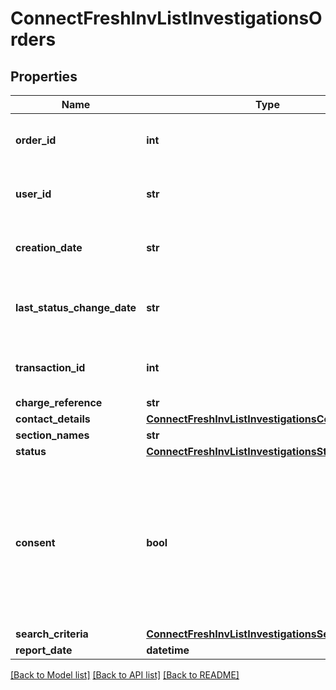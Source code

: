 # ConnectFreshInvListInvestigationsOrders

## Properties
Name | Type | Description | Notes
------------ | ------------- | ------------- | -------------
**order_id** | **int** | Fresh Investigation Unique Identifier | [optional] 
**user_id** | **str** | Fresh Investigation user Identifier | [optional] 
**creation_date** | **str** | Fresh Investigation Creation Date | [optional] 
**last_status_change_date** | **str** | Fresh Investigation Last Status Change Date | [optional] 
**transaction_id** | **int** | Fresh Investigation Internal Identifier | [optional] 
**charge_reference** | **str** |  | [optional] 
**contact_details** | [**ConnectFreshInvListInvestigationsContactDetails**](ConnectFreshInvListInvestigationsContactDetails.md) |  | [optional] 
**section_names** | **str** |  | [optional] 
**status** | [**ConnectFreshInvListInvestigationsStatus**](ConnectFreshInvListInvestigationsStatus.md) |  | [optional] 
**consent** | **bool** | Whether permission was granted by the requesting company to disclose the identity of the investigating party to the target company. | [optional] 
**search_criteria** | [**ConnectFreshInvListInvestigationsSearchCriteria**](ConnectFreshInvListInvestigationsSearchCriteria.md) |  | [optional] 
**report_date** | **datetime** |  | [optional] 

[[Back to Model list]](../README.md#documentation-for-models) [[Back to API list]](../README.md#documentation-for-api-endpoints) [[Back to README]](../README.md)

